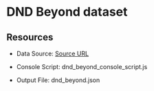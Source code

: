 # DND Beyond dataset

## Resources

* Data Source: [Source URL](https://www.dndbeyond.com/monsters?filter-environment=1&filter-environment=2&filter-environment=3&filter-environment=4&filter-environment=5&filter-environment=6&filter-environment=7&filter-environment=8&filter-environment=9&filter-environment=10&filter-environment=11&filter-search=&filter-type=0)

* Console Script: dnd_beyond_console_script.js

* Output File: dnd_beyond.json
